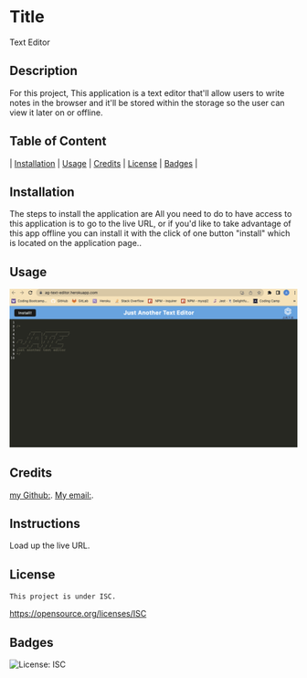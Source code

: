 # Title
  Text Editor

 ## Description
 For this project, This application is a text editor that'll allow users to write notes in the browser and it'll be stored within the storage so the user can view it later on or offline.

 ## Table of Content
 | [Installation](#installation) |
 [Usage](#usage) |
 [Credits](#credits) |
 [License](#license) |
 [Badges](#badges) |

 ## Installation
 The steps to install the application are All you need to do to have access to this application is to go to the live URL, or if you'd like to take advantage of this app offline you can install it with the click of one button "install" which is located on the application page..

 ## Usage
 ![Screenshot of Text Editor](/client/src/images/textEditor.png)

 ## Credits
 [my Github:](https://www.github.com/Grady253).
 [My email:](mailto:Grady.andre2@gmail.com).

 ## Instructions
 Load up the live URL.

 ## License
 
    This project is under ISC.
 https://opensource.org/licenses/ISC

 ## Badges
 ![License: ISC](https://img.shields.io/badge/ISC-green.svg)
